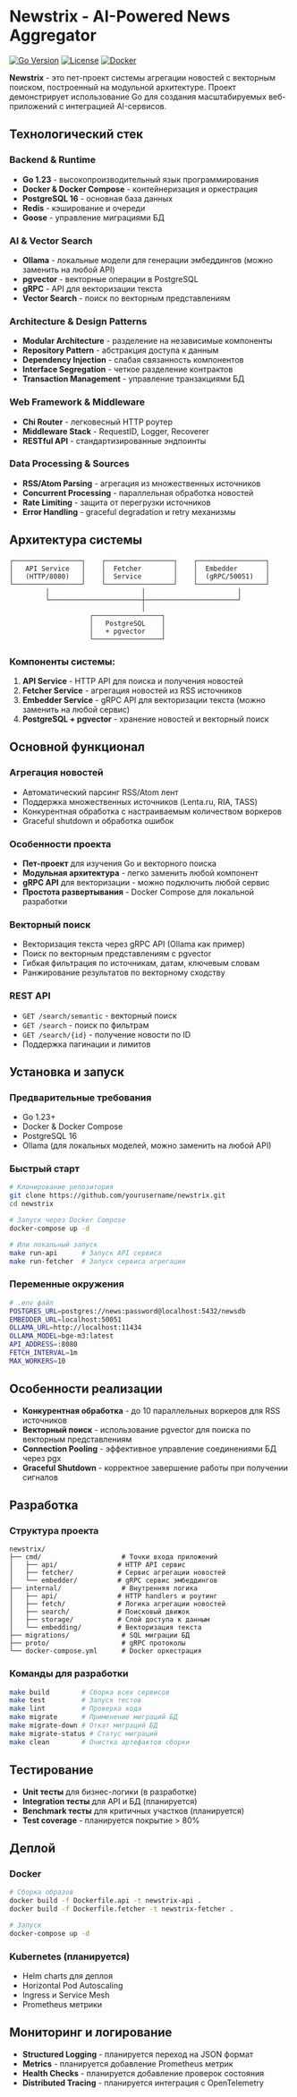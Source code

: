 # Newstrix - AI-Powered News Aggregator

[![Go Version](https://img.shields.io/badge/Go-1.23+-blue.svg)](https://golang.org)
[![License](https://img.shields.io/badge/License-MIT-green.svg)](LICENSE)
[![Docker](https://img.shields.io/badge/Docker-Ready-blue.svg)](https://docker.com)

**Newstrix** - это пет-проект системы агрегации новостей с векторным поиском, построенный на модульной архитектуре. Проект демонстрирует использование Go для создания масштабируемых веб-приложений с интеграцией AI-сервисов.

##  Технологический стек

### **Backend & Runtime**
- **Go 1.23** - высокопроизводительный язык программирования
- **Docker & Docker Compose** - контейнеризация и оркестрация
- **PostgreSQL 16** - основная база данных
- **Redis** - кэширование и очереди
- **Goose** - управление миграциями БД

### **AI & Vector Search**
- **Ollama** - локальные модели для генерации эмбеддингов (можно заменить на любой API)
- **pgvector** - векторные операции в PostgreSQL
- **gRPC** - API для векторизации текста
- **Vector Search** - поиск по векторным представлениям

### **Architecture & Design Patterns**
- **Modular Architecture** - разделение на независимые компоненты
- **Repository Pattern** - абстракция доступа к данным
- **Dependency Injection** - слабая связанность компонентов
- **Interface Segregation** - четкое разделение контрактов
- **Transaction Management** - управление транзакциями БД

### **Web Framework & Middleware**
- **Chi Router** - легковесный HTTP роутер
- **Middleware Stack** - RequestID, Logger, Recoverer
- **RESTful API** - стандартизированные эндпоинты

### **Data Processing & Sources**
- **RSS/Atom Parsing** - агрегация из множественных источников
- **Concurrent Processing** - параллельная обработка новостей
- **Rate Limiting** - защита от перегрузки источников
- **Error Handling** - graceful degradation и retry механизмы

##  Архитектура системы

```
┌─────────────────┐    ┌─────────────────┐    ┌─────────────────┐
│   API Service   │    │  Fetcher        │    │  Embedder       │
│   (HTTP/8080)   │    │  Service        │    │  (gRPC/50051)   │
└─────────────────┘    └─────────────────┘    └─────────────────┘
         │                       │                       │
         └───────────────────────┼───────────────────────┘
                                 │
                    ┌─────────────────┐
                    │   PostgreSQL    │
                    │   + pgvector    │
                    └─────────────────┘
```

### **Компоненты системы:**

1. **API Service** - HTTP API для поиска и получения новостей
2. **Fetcher Service** - агрегация новостей из RSS источников  
3. **Embedder Service** - gRPC API для векторизации текста (можно заменить на любой сервис)
4. **PostgreSQL + pgvector** - хранение новостей и векторный поиск

##  Основной функционал

### **Агрегация новостей**
- Автоматический парсинг RSS/Atom лент
- Поддержка множественных источников (Lenta.ru, RIA, TASS)
- Конкурентная обработка с настраиваемым количеством воркеров
- Graceful shutdown и обработка ошибок

### **Особенности проекта**
- **Пет-проект** для изучения Go и векторного поиска
- **Модульная архитектура** - легко заменить любой компонент
- **gRPC API** для векторизации - можно подключить любой сервис
- **Простота развертывания** - Docker Compose для локальной разработки

### **Векторный поиск**
- Векторизация текста через gRPC API (Ollama как пример)
- Поиск по векторным представлениям с pgvector
- Гибкая фильтрация по источникам, датам, ключевым словам
- Ранжирование результатов по векторному сходству

### **REST API**
- `GET /search/semantic` - векторный поиск
- `GET /search` - поиск по фильтрам
- `GET /search/{id}` - получение новости по ID
- Поддержка пагинации и лимитов

##  Установка и запуск

### **Предварительные требования**
- Go 1.23+
- Docker & Docker Compose
- PostgreSQL 16
- Ollama (для локальных моделей, можно заменить на любой API)

### **Быстрый старт**
```bash
# Клонирование репозитория
git clone https://github.com/yourusername/newstrix.git
cd newstrix

# Запуск через Docker Compose
docker-compose up -d

# Или локальный запуск
make run-api      # Запуск API сервиса
make run-fetcher  # Запуск сервиса агрегации
```

### **Переменные окружения**
```bash
# .env файл
POSTGRES_URL=postgres://news:password@localhost:5432/newsdb
EMBEDDER_URL=localhost:50051
OLLAMA_URL=http://localhost:11434
OLLAMA_MODEL=bge-m3:latest
API_ADDRESS=:8080
FETCH_INTERVAL=1m
MAX_WORKERS=10
```

##  Особенности реализации

- **Конкурентная обработка** - до 10 параллельных воркеров для RSS источников
- **Векторный поиск** - использование pgvector для поиска по векторным представлениям
- **Connection Pooling** - эффективное управление соединениями БД через pgx
- **Graceful Shutdown** - корректное завершение работы при получении сигналов

##  Разработка

### **Структура проекта**
```
newstrix/
├── cmd/                    # Точки входа приложений
│   ├── api/               # HTTP API сервис
│   ├── fetcher/           # Сервис агрегации новостей
│   └── embedder/          # gRPC сервис эмбеддингов
├── internal/               # Внутренняя логика
│   ├── api/               # HTTP handlers и роутинг
│   ├── fetch/             # Логика агрегации новостей
│   ├── search/            # Поисковый движок
│   ├── storage/           # Слой доступа к данным
│   └── embedding/         # Векторизация текста
├── migrations/             # SQL миграции БД
├── proto/                  # gRPC протоколы
└── docker-compose.yml      # Docker оркестрация
```

### **Команды для разработки**
```bash
make build        # Сборка всех сервисов
make test         # Запуск тестов
make lint         # Проверка кода
make migrate      # Применение миграций БД
make migrate-down # Откат миграций БД
make migrate-status # Статус миграций
make clean        # Очистка артефактов сборки
```

##  Тестирование

- **Unit тесты** для бизнес-логики (в разработке)
- **Integration тесты** для API и БД (планируется)
- **Benchmark тесты** для критичных участков (планируется)
- **Test coverage** - планируется покрытие > 80%

##  Деплой

### **Docker**
```bash
# Сборка образов
docker build -f Dockerfile.api -t newstrix-api .
docker build -f Dockerfile.fetcher -t newstrix-fetcher .

# Запуск
docker-compose up -d
```

### **Kubernetes** (планируется)
- Helm charts для деплоя
- Horizontal Pod Autoscaling
- Ingress и Service Mesh
- Prometheus метрики

##  Мониторинг и логирование

- **Structured Logging** - планируется переход на JSON формат
- **Metrics** - планируется добавление Prometheus метрик
- **Health Checks** - планируется добавление проверок состояния
- **Distributed Tracing** - планируется интеграция с OpenTelemetry
